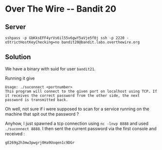 # Over The Wire -- Bandit 20

## Server
```
sshpass -p GbKksEFF4yrVs6il55v6gwY5aVje5f0j ssh -p 2220 -oStrictHostKeyChecking=no bandit20@bandit.labs.overthewire.org 
```

## Solution

We have a binary with suid for user `bandit21`.

Running it give
```
Usage: ./suconnect <portnumber>
This program will connect to the given port on localhost using TCP. If it receives the correct password from the other side, the next password is transmitted back.
```

Oh well, not sure if i were supposed to scan for a service running on the machine that spit out the password ?

Anyhow, I just spawned a tcp connection using `nc -lnvp 8888` and used `./suconnect 8888`.
I then sent the current password via the first console and received :
```
gE269g2h3mw3pwgrj0Ha9Uoqen1c9DGr
```
